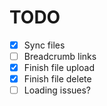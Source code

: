 # TODO

- [x] Sync files
- [ ] Breadcrumb links
- [x] Finish file upload
- [x] Finish file delete
- [ ] Loading issues?